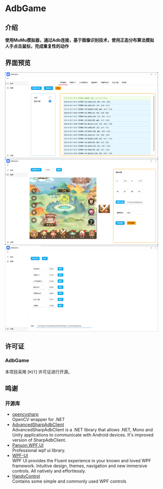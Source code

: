 # AdbGame

## 介绍

**使用MuMu模拟器，通过Adb连接，基于图像识别技术，使用正态分布算法模拟人手点击鼠标，完成重复性的动作**

## 界面预览


![anchor text](./AdbGame.Image/主界面.png "界面预览")
![anchor text](./AdbGame.Image/设置模板.png "界面预览")
![anchor text](./AdbGame.Image/设置.png "界面预览")

## 许可证

### AdbGame

本项目采用 [`MIT`] 许可证进行开源。

## 鸣谢

### 开源库

- [opencvsharp](https://github.com/shimat/opencvsharp)  
  OpenCV wrapper for .NET
- [AdvancedSharpAdbClient](https://github.com/SharpAdb/AdvancedSharpAdbClient)  
  AdvancedSharpAdbClient is a .NET library that allows .NET, Mono and Unity applications to communicate with Android devices. It's improved version of SharpAdbClient.
- [Panuon.WPF.UI](https://github.com/Panuon/Panuon.WPF.UI)  
  Professional wpf ui library.
- [WPF-UI](https://github.com/lepoco/wpfui)  
  WPF UI provides the Fluent experience in your known and loved WPF framework. Intuitive design, themes, navigation and new immersive controls. All natively and effortlessly.
- [HandyControl](https://github.com/HandyOrg/HandyControl)  
  Contains some simple and commonly used WPF controls
  
